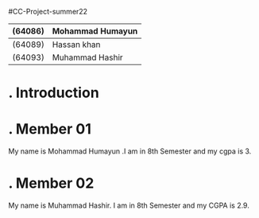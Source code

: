 #CC-Project-summer22

 | (64086)         | Mohammad Humayun |
 | --------------- | ---------------- |
 | (64089)         | Hassan khan      |
 | (64093)         | Muhammad Hashir  |


# .              Introduction          #
# .                Member 01           #
My name is Mohammad Humayun .I am in 8th Semester and my cgpa is 3.
# .                Member 02           #
My name is Muhammad Hashir. I am in 8th Semester and my CGPA is 2.9.
